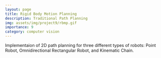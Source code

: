 ```yaml
---
layout: page
title: Rigid Body Motion Planning
description: Traditional Path Planning
img: assets/img/project9/rbmp.gif
importance: 9
category: computer vision
---
```


Implementaion of 2D path planning for three different types of robots: Point Robot, Omnidirectional Rectangular Robot, and Kinematic Chain.